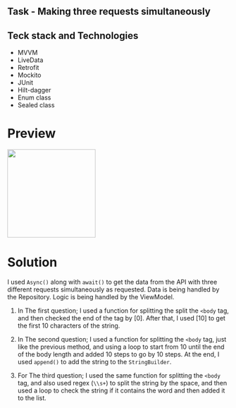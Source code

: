 ## Task - Making three requests simultaneously 

## Teck stack and Technologies

- MVVM
- LiveData
- Retrofit
- Mockito
- JUnit
- Hilt-dagger
- Enum class
- Sealed class

# Preview

<img src="https://i.imgur.com/xwdRtNc.gif " width="200" />

# Solution

I used `Async()` along with `await()` to get the data from the API with three different requests simultaneously as requested. Data is being handled by the Repository. Logic is being handled by the ViewModel.

1. In The first question; I used a function for splitting the split the `<body` tag, and then
checked the end of the tag by [0]. After that, I used [10] to get the first 10 characters of the
string.

2. In The second question; I used a function for splitting the `<body` tag, just like the previous method,
and using a loop to start from 10 until the end of the body length and added 10 steps to go by 10
steps. At the end, I used `append()` to add the string to the `StringBuilder`.

3. For The third question; I used the same function for splitting the `<body` tag, and also used regex (`\\s+`) to
split the string by the space, and then used a loop to check the string if it contains the word and
then added it to the list.

